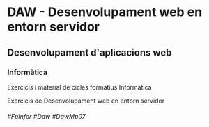 # DAW - Desenvolupament web en entorn servidor
## Desenvolupament d'aplicacions web
### Informàtica

Exercicis i material de cicles formatius Informàtica

Exercicis de Desenvolupament web en entorn servidor

###### #FpInfor #Daw #DawMp07
